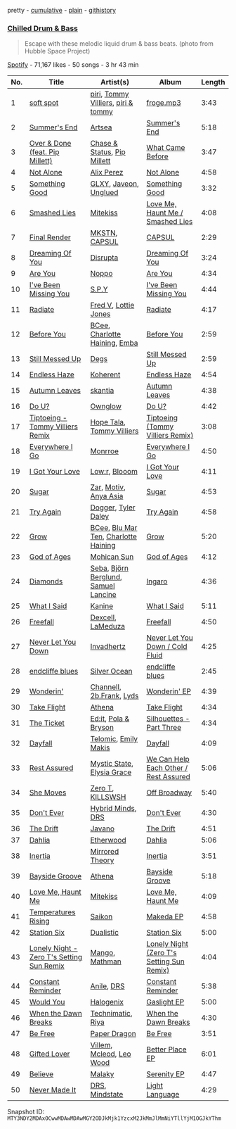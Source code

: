 pretty - [cumulative](/playlists/cumulative/37i9dQZF1DX1jlzMTQ2PY5.md) - [plain](/playlists/plain/37i9dQZF1DX1jlzMTQ2PY5) - [githistory](https://github.githistory.xyz/mackorone/spotify-playlist-archive/blob/main/playlists/plain/37i9dQZF1DX1jlzMTQ2PY5)

### [Chilled Drum & Bass](https://open.spotify.com/playlist/37i9dQZF1DX1jlzMTQ2PY5)

> Escape with these melodic liquid drum & bass beats\. \(photo from Hubble Space Project\)

[Spotify](https://open.spotify.com/user/spotify) - 71,167 likes - 50 songs - 3 hr 43 min

| No. | Title | Artist(s) | Album | Length |
|---|---|---|---|---|
| 1 | [soft spot](https://open.spotify.com/track/2bQ7sdGCOCoP4OTCdHPKFM) | [piri](https://open.spotify.com/artist/4DpmPt7gfAAq7WEx0E1X8s), [Tommy Villiers](https://open.spotify.com/artist/4M4KGWKy7pSQ5HaJNCutBN), [piri & tommy](https://open.spotify.com/artist/2U6J9Q89i1TNhesKreFD65) | [froge.mp3](https://open.spotify.com/album/4AueWk2dGXqbMFx7ogEAs7) | 3:43 |
| 2 | [Summer's End](https://open.spotify.com/track/1xSfjrSPQUHyD1xFIJ44vX) | [Artsea](https://open.spotify.com/artist/1byJENnR4rfRDs6AyFvSU9) | [Summer's End](https://open.spotify.com/album/7obp0SlhUqCCHwbnIkAzmN) | 5:18 |
| 3 | [Over & Done \(feat\. Pip Millett\)](https://open.spotify.com/track/27e5hiyHSRTs7E6SMqSRCn) | [Chase & Status](https://open.spotify.com/artist/3jNkaOXasoc7RsxdchvEVq), [Pip Millett](https://open.spotify.com/artist/1QfEfvB62EEl4upf2ANKkR) | [What Came Before](https://open.spotify.com/album/66wsQbESMquuw0lNDvgcK1) | 3:47 |
| 4 | [Not Alone](https://open.spotify.com/track/2460FCYtdrrcTChzU7G7aT) | [Alix Perez](https://open.spotify.com/artist/4e6pQ61gYReORJoXcrQH1Z) | [Not Alone](https://open.spotify.com/album/3uAGplw7cRRx927H35iokm) | 4:58 |
| 5 | [Something Good](https://open.spotify.com/track/6baWEskdN5ZKy6TyA2fm5Z) | [GLXY](https://open.spotify.com/artist/1U8nnmbuPk1EpoO7MVgIeT), [Javeon](https://open.spotify.com/artist/41sCs0Q7zO0ls64jWsHnj7), [Unglued](https://open.spotify.com/artist/3AXcevvp1Kd1KEyHiUEsrC) | [Something Good](https://open.spotify.com/album/2xRGteG3RlpT2IGXTHZF0h) | 3:32 |
| 6 | [Smashed Lies](https://open.spotify.com/track/6S5XgvlxcMQtZj1xFQVdc8) | [Mitekiss](https://open.spotify.com/artist/1yOKWVERbo2WSQb9kcsNbH) | [Love Me, Haunt Me / Smashed Lies](https://open.spotify.com/album/58TNPOAoE9KZ5XJPISGKPq) | 4:08 |
| 7 | [Final Render](https://open.spotify.com/track/2kkSL3E7r2SfdgTBNaA3qz) | [MKSTN](https://open.spotify.com/artist/43sodApl7acNHbFLOrgZuD), [CAPSUL](https://open.spotify.com/artist/6bKawCX7BxUXTBf05SsIpZ) | [CAPSUL](https://open.spotify.com/album/6ya1ggGwmnwegd0bjjyW0t) | 2:29 |
| 8 | [Dreaming Of You](https://open.spotify.com/track/7iSNRfFHvHeYL3fq4Njqd9) | [Disrupta](https://open.spotify.com/artist/6VJ0MDdr6OO6ih2TKP5g2G) | [Dreaming Of You](https://open.spotify.com/album/3qYlIJsZmQyM9K9CfSv9Ri) | 3:24 |
| 9 | [Are You](https://open.spotify.com/track/2FWmAFaVahfD7CLonK1zxS) | [Noppo](https://open.spotify.com/artist/4bFw5cibhGOOZn1ruUPDZ4) | [Are You](https://open.spotify.com/album/4eguxtM6kcT3gUh9n4novr) | 4:34 |
| 10 | [I've Been Missing You](https://open.spotify.com/track/3R9b1PpbmKKZ24rJpRnX5X) | [S.P.Y](https://open.spotify.com/artist/6aJAd8zM1s3Slw64KfsmaF) | [I've Been Missing You](https://open.spotify.com/album/3M8bgcle0cerp3hMZ91h25) | 4:44 |
| 11 | [Radiate](https://open.spotify.com/track/7ml9LpCXsH88Ez1mJnFzTg) | [Fred V](https://open.spotify.com/artist/0k3dnuEr9LghUE4jxS0PT4), [Lottie Jones](https://open.spotify.com/artist/5dScLouYq1Xn2eUlzlpusx) | [Radiate](https://open.spotify.com/album/15wCdrCX8iVt1KwM9uta2J) | 4:17 |
| 12 | [Before You](https://open.spotify.com/track/4SY259DM3lcZjPSdcfeqTM) | [BCee](https://open.spotify.com/artist/3wdwWQXJbqpJJbMdp7KfEJ), [Charlotte Haining](https://open.spotify.com/artist/2XRjIwgD0UiJXtx7Xzfy7w), [Emba](https://open.spotify.com/artist/5scIsOrV9flbeOPUtdv24H) | [Before You](https://open.spotify.com/album/6YKavj8qVTzxsG8aU8xJwV) | 2:59 |
| 13 | [Still Messed Up](https://open.spotify.com/track/27CN4S6obRUhNOMsUWrx3u) | [Degs](https://open.spotify.com/artist/7gYMOxGbwZZgvaOc6z5VJG) | [Still Messed Up](https://open.spotify.com/album/7KxVndqxoSIAdGhrfwVXz6) | 2:59 |
| 14 | [Endless Haze](https://open.spotify.com/track/657ok2Bk1W8xDJfPBFi73X) | [Koherent](https://open.spotify.com/artist/2648rIoX4aFFXNipSvyBUD) | [Endless Haze](https://open.spotify.com/album/5UGUBeYZSWd1qjsWC7LRYO) | 4:54 |
| 15 | [Autumn Leaves](https://open.spotify.com/track/0DtH5GJhj04tLmZXgBbZmP) | [skantia](https://open.spotify.com/artist/0FZS1HlJfonbMpQGzTrh0M) | [Autumn Leaves](https://open.spotify.com/album/1lmWypxn13NRgFaoaHR9sx) | 4:38 |
| 16 | [Do U?](https://open.spotify.com/track/0KnMV02q60Kkq05xp5ljlS) | [Ownglow](https://open.spotify.com/artist/5y0Z76say1n6Vj2mQnUHNj) | [Do U?](https://open.spotify.com/album/4G5Z1F5ktgxy9HsokUjd5G) | 4:42 |
| 17 | [Tiptoeing \- Tommy Villiers Remix](https://open.spotify.com/track/55FIIN6xVEjOIEheCmdV9K) | [Hope Tala](https://open.spotify.com/artist/74CcYmmNeHKe5PrZaISk8e), [Tommy Villiers](https://open.spotify.com/artist/4M4KGWKy7pSQ5HaJNCutBN) | [Tiptoeing \(Tommy Villiers Remix\)](https://open.spotify.com/album/6aFoBYMo1H4lNQkiCxYz7t) | 3:08 |
| 18 | [Everywhere I Go](https://open.spotify.com/track/6PbDGsz1YF8vKNVmn0Lu9c) | [Monrroe](https://open.spotify.com/artist/6SZvMOzWVSx6cWYGRrZh6d) | [Everywhere I Go](https://open.spotify.com/album/17Mzd54AI68RCfpPeAjzu8) | 4:50 |
| 19 | [I Got Your Love](https://open.spotify.com/track/0WPnG75MPX5X0uuvBkE8mp) | [Low:r](https://open.spotify.com/artist/2PR9nGANZUfxMEfRBoJfYI), [Blooom](https://open.spotify.com/artist/3Xtaqhj8MygkfndSArQOOS) | [I Got Your Love](https://open.spotify.com/album/2iCGxaSho2vO0muXMEcm69) | 4:11 |
| 20 | [Sugar](https://open.spotify.com/track/6OPZYgkL3w7R0ndqRiOmUm) | [Zar](https://open.spotify.com/artist/3JQUhdIaezcwwJ6SqRPNY2), [Motiv](https://open.spotify.com/artist/1hpBWbyRpkKGeNF5W3a7vp), [Anya Asia](https://open.spotify.com/artist/3e3CvN6gZzgDSMTmdicIde) | [Sugar](https://open.spotify.com/album/5vbBGdOMXNrtPG3gzjGHD1) | 4:53 |
| 21 | [Try Again](https://open.spotify.com/track/0SJExjBtsh8tcKE1ZTYDyP) | [Dogger](https://open.spotify.com/artist/79gz89B3EUt31SNQVQW1tU), [Tyler Daley](https://open.spotify.com/artist/4RZ0xAhQmDexe49EAe28hr) | [Try Again](https://open.spotify.com/album/3KjLZmbiLld9UQQB2twWJQ) | 4:58 |
| 22 | [Grow](https://open.spotify.com/track/3Hiqb8tsHXkBr9dHt4IuuH) | [BCee](https://open.spotify.com/artist/3wdwWQXJbqpJJbMdp7KfEJ), [Blu Mar Ten](https://open.spotify.com/artist/5mGqZFvzU9FRNkcI3Y0A2V), [Charlotte Haining](https://open.spotify.com/artist/2XRjIwgD0UiJXtx7Xzfy7w) | [Grow](https://open.spotify.com/album/42ijbZixyJmMHutD2Oo5XC) | 5:20 |
| 23 | [God of Ages](https://open.spotify.com/track/6x7Ph08iji4gJD1FLM2qPH) | [Mohican Sun](https://open.spotify.com/artist/7LzWa2AUty3RU0znyhG70N) | [God of Ages](https://open.spotify.com/album/4tbviI1cmbFMOeMvNEc0Ok) | 4:12 |
| 24 | [Diamonds](https://open.spotify.com/track/4Rarf4MYN0YdFhNKuAMfTp) | [Seba](https://open.spotify.com/artist/3ac1UBV3aHTPZ94T0PhfvS), [Björn Berglund](https://open.spotify.com/artist/3TDlbePC2ZlRn1OcCWnnfi), [Samuel Lancine](https://open.spotify.com/artist/2R1Th5MYsqcss3rJXVyJmN) | [Ingaro](https://open.spotify.com/album/5PdipBlyX6oMt1UrjbQi9u) | 4:36 |
| 25 | [What I Said](https://open.spotify.com/track/3BmBCOkOBP444lh7GZncbW) | [Kanine](https://open.spotify.com/artist/1KiNUGL3r0GgyLwqYCY1yV) | [What I Said](https://open.spotify.com/album/2TTSXMIeBOumVzjrjrhCiL) | 5:11 |
| 26 | [Freefall](https://open.spotify.com/track/0GAHmF6YJKFd1pgk3fdvGs) | [Dexcell](https://open.spotify.com/artist/30OaLZeQTMJHvuH3TIMUPz), [LaMeduza](https://open.spotify.com/artist/03rlubJFN0KCfvjKwt25D9) | [Freefall](https://open.spotify.com/album/5RxmvOXXB6Czd2gXZH0y9N) | 4:50 |
| 27 | [Never Let You Down](https://open.spotify.com/track/0gciviPVwkD0YbtJIKm1bI) | [Invadhertz](https://open.spotify.com/artist/3UqjGZR6Xz1IZesQwLJZb7) | [Never Let You Down / Cold Fluid](https://open.spotify.com/album/0lwRCOZ6FGfqUcjFwIE2DZ) | 4:25 |
| 28 | [endcliffe blues](https://open.spotify.com/track/5tCVAAxy3tbGux1ivbtjfg) | [Silver Ocean](https://open.spotify.com/artist/0rcIgJt9sEX5Q7o6nsOEN9) | [endcliffe blues](https://open.spotify.com/album/2ngIoicrxrasJua9VekXbJ) | 2:45 |
| 29 | [Wonderin'](https://open.spotify.com/track/3HenGKQ9HhXxhb8bH03DbD) | [Channell](https://open.spotify.com/artist/0USu267KXIgx4OKwhU9n5D), [2b.Frank](https://open.spotify.com/artist/3CGeuME9z3whBbGdMNn2hS), [Lyds](https://open.spotify.com/artist/1ct2JemDGZm6FdyArw8YcI) | [Wonderin' EP](https://open.spotify.com/album/0nx1BXto7ljFknTEKnBbOR) | 4:39 |
| 30 | [Take Flight](https://open.spotify.com/track/34eW8CuvTJoxdbzy0diSpG) | [Athena](https://open.spotify.com/artist/5zQVK5kEmMGuMqreKxjyNb) | [Take Flight](https://open.spotify.com/album/2Vmp8gBL6Lnc7XoQDrJFkD) | 4:34 |
| 31 | [The Ticket](https://open.spotify.com/track/7tEgXYCi32cOG6s9Fut8T2) | [Ed:it](https://open.spotify.com/artist/66KRvTzYwJCAY0YkkGGKPu), [Pola & Bryson](https://open.spotify.com/artist/79PzyYqAyunWsVH4tY4vpr) | [Silhouettes \- Part Three](https://open.spotify.com/album/4q4PTlt8sDTIEAuZo46LQu) | 4:34 |
| 32 | [Dayfall](https://open.spotify.com/track/6Ajue5zNJ44SGKXnqXSrhg) | [Telomic](https://open.spotify.com/artist/2uCrvTUHRA9kuW4IA67oDn), [Emily Makis](https://open.spotify.com/artist/51ferxocEKt0vjxzUsqyFX) | [Dayfall](https://open.spotify.com/album/1ui6rZ7vZIt79JfiYxYn8o) | 4:09 |
| 33 | [Rest Assured](https://open.spotify.com/track/35sqsNhnZXLUWZYY9yojPY) | [Mystic State](https://open.spotify.com/artist/052KAntc3fhUFwUgewa3Q4), [Elysia Grace](https://open.spotify.com/artist/1ictFFBiAtEwfywuzl27YV) | [We Can Help Each Other / Rest Assured](https://open.spotify.com/album/0sHG7ljdzT7s2jXi3xXazQ) | 5:06 |
| 34 | [She Moves](https://open.spotify.com/track/1QeliItLbS0fvWbJA2dxMX) | [Zero T](https://open.spotify.com/artist/5PKeA9LeUfSjUhy1ja1lsg), [KILLSWSH](https://open.spotify.com/artist/015vF6YuCsnX2b89hU3qNG) | [Off Broadway](https://open.spotify.com/album/6Lu0XmmqRDocjeFR5GlOTh) | 5:40 |
| 35 | [Don't Ever](https://open.spotify.com/track/1VlTXiHOAbQf7eXe15gBU9) | [Hybrid Minds](https://open.spotify.com/artist/05lF0DUkLJqiW5o70SScyR), [DRS](https://open.spotify.com/artist/0WCfu8x76QX3CjVgiE3Hn2) | [Don't Ever](https://open.spotify.com/album/3eMBkyz6Jilgc7OMLcduCg) | 4:30 |
| 36 | [The Drift](https://open.spotify.com/track/1JsJnmUKULIbbNy7ePgYD3) | [Javano](https://open.spotify.com/artist/61b5v13hJBQhKlQ5sXMub2) | [The Drift](https://open.spotify.com/album/59Yj6MwubdBXwpNUZLft6W) | 4:51 |
| 37 | [Dahlia](https://open.spotify.com/track/1DCYNMKp5yziQ48dh4t0Hz) | [Etherwood](https://open.spotify.com/artist/3GEUIa3Z0Qlivy3EcJm5RX) | [Dahlia](https://open.spotify.com/album/3gvw724Y4YB3HMLrVSgCOV) | 5:06 |
| 38 | [Inertia](https://open.spotify.com/track/6y52a1OHsJGNyU5qjIghhe) | [Mirrored Theory](https://open.spotify.com/artist/27844MJ5IB1HBPtf5jxuji) | [Inertia](https://open.spotify.com/album/4yX1mfitgmZsCfgq14Phmo) | 3:51 |
| 39 | [Bayside Groove](https://open.spotify.com/track/64pPRNi9JLagq9RVYvInVu) | [Athena](https://open.spotify.com/artist/5zQVK5kEmMGuMqreKxjyNb) | [Bayside Groove](https://open.spotify.com/album/7by2OIjwE1crH5hT1SrBB7) | 5:18 |
| 40 | [Love Me, Haunt Me](https://open.spotify.com/track/0y1nYb8VBwGNy8WfDZs2iQ) | [Mitekiss](https://open.spotify.com/artist/1yOKWVERbo2WSQb9kcsNbH) | [Love Me, Haunt Me](https://open.spotify.com/album/4ns9URhZwLURgevUkZhxye) | 4:09 |
| 41 | [Temperatures Rising](https://open.spotify.com/track/46jyHtJNVXtSpiC28yPU7d) | [Saikon](https://open.spotify.com/artist/707ZRpYLs1GDIhrAieihDG) | [Makeda EP](https://open.spotify.com/album/5r3rzzgTCxYmRYucoURrpP) | 4:58 |
| 42 | [Station Six](https://open.spotify.com/track/4RUphASXlXEs8SJQvES7N0) | [Dualistic](https://open.spotify.com/artist/5kVFEq0ZL9wPGx6nnJDcm8) | [Station Six](https://open.spotify.com/album/15jLSYp2WsQVPI6GWjq4Al) | 5:00 |
| 43 | [Lonely Night \- Zero T's Setting Sun Remix](https://open.spotify.com/track/62xrslsJ8crkaQ8jdm3C35) | [Mango](https://open.spotify.com/artist/3bCIW0Hzkeswmblop0PGHD), [Mathman](https://open.spotify.com/artist/1AWZ73rKG01b9UNJ8dG8m6) | [Lonely Night \(Zero T's Setting Sun Remix\)](https://open.spotify.com/album/4SMiTZjeFG0O7kCO8AyZtQ) | 4:04 |
| 44 | [Constant Reminder](https://open.spotify.com/track/1LbyWN7ws0tQfnGMqAvD55) | [Anile](https://open.spotify.com/artist/4EFQ72yLfJfWI3eEz59fkY), [DRS](https://open.spotify.com/artist/0WCfu8x76QX3CjVgiE3Hn2) | [Constant Reminder](https://open.spotify.com/album/5SvZ9rfiQaxn0jjIsZhYMv) | 5:38 |
| 45 | [Would You](https://open.spotify.com/track/6L6P4SI85euz5yGQl05Csv) | [Halogenix](https://open.spotify.com/artist/24eQxPRLv3UMwEIo6mawVW) | [Gaslight EP](https://open.spotify.com/album/28mx8HZTojPZHHneRMGPCF) | 5:00 |
| 46 | [When the Dawn Breaks](https://open.spotify.com/track/2np1uTXhFOt6q0atgeLDVz) | [Technimatic](https://open.spotify.com/artist/1LhB1j0Zq3tjBeG3k8gq7V), [Riya](https://open.spotify.com/artist/5XPW5vMGMW4tA1Z3qosShb) | [When the Dawn Breaks](https://open.spotify.com/album/3e90wdBsVki90Y9paEUS8X) | 4:30 |
| 47 | [Be Free](https://open.spotify.com/track/56lz6rWxzgLWYDmGXxkeJB) | [Paper Dragon](https://open.spotify.com/artist/2n6DgOnNnybz75HSSdM7Ai) | [Be Free](https://open.spotify.com/album/3UcwpRzAtmNpWWW5gfJ58s) | 3:51 |
| 48 | [Gifted Lover](https://open.spotify.com/track/2xsK1pXFX2Dlx7xH33Tc1N) | [Villem](https://open.spotify.com/artist/3mupfXo95OeusJKhAJVCUf), [Mcleod](https://open.spotify.com/artist/0mEsOKLNGOPE2Zhb6OCYuf), [Leo Wood](https://open.spotify.com/artist/58vAPzbpMZAVTHWA1KT68B) | [Better Place EP](https://open.spotify.com/album/0HtD2johjX3h3AgONmmiU0) | 6:01 |
| 49 | [Believe](https://open.spotify.com/track/6G8sFs8Nw2yQ6zHLmSSb7r) | [Malaky](https://open.spotify.com/artist/43DHa7Q1IhECAE5YtN3jHQ) | [Serenity EP](https://open.spotify.com/album/1F5ChgvE0QsH7Pb3ScmYTz) | 4:47 |
| 50 | [Never Made It](https://open.spotify.com/track/348lckHV37myDPmuxztghP) | [DRS](https://open.spotify.com/artist/0WCfu8x76QX3CjVgiE3Hn2), [Mindstate](https://open.spotify.com/artist/7wJB2NvOGLDFafWVIsziRZ) | [Light Language](https://open.spotify.com/album/179IcSz26HvgzajtOzw3kC) | 4:29 |

Snapshot ID: `MTY3NDY2MDAxOCwwMDAwMDAwMGY2ODJkMjk1YzcxM2JkMmJlMmNiYTllYjM1OGJkYThm`
